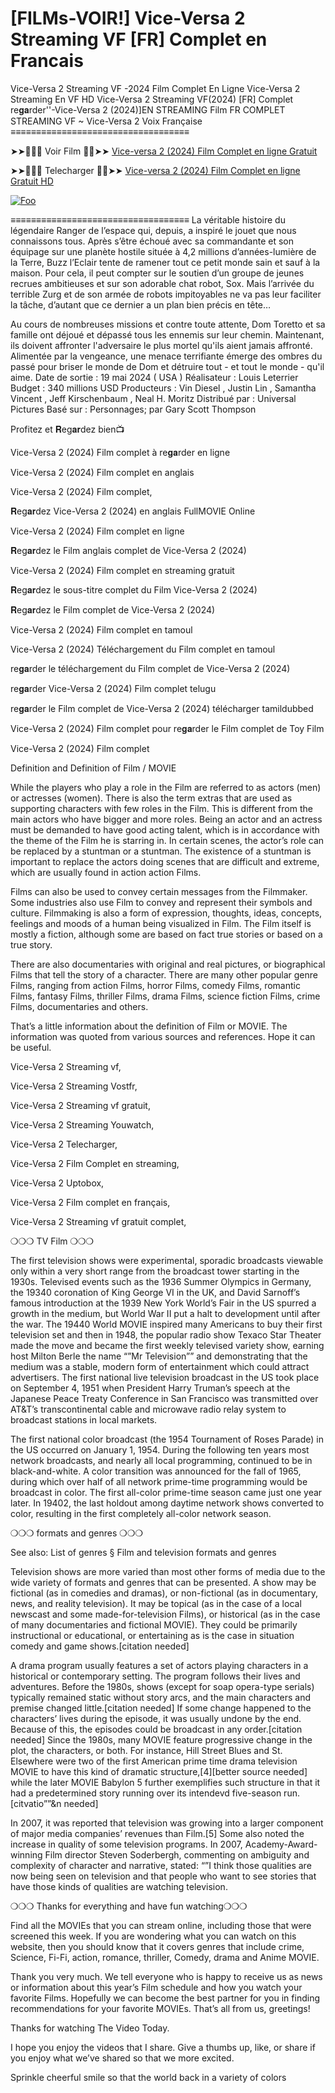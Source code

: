 # [FILMs-VOIR!] Vice-Versa 2 Streaming VF [FR] Complet en Francais


Vice-Versa 2 Streaming VF -2024 Film Complet En Ligne
Vice-Versa 2 Streaming En VF HD
Vice-Versa 2 Streaming VF(2024) [FR] Complet
re𝐠𝐚rder''-Vice-Versa 2 (2024)]EN STREAMING Film FR COMPLET
STREAMING VF ~ Vice-Versa 2 Voix Française
≡≡≡≡≡≡≡≡≡≡≡≡≡≡≡≡≡≡≡≡≡≡≡≡≡≡≡≡≡≡≡≡≡≡≡
 
<p dir="auto">➤➤🔴✅📱 Voir Film 🔴✅➤➤ <a href="https://perfect-movies.com/fr/movie/1022789/vice-versa-2.html" rel="nofollow">Vice-versa 2 (2024) Film Complet en ligne Gratuit</a></p>
<p dir="auto">➤➤🔴✅📱 Telecharger 🔴✅➤➤ <a href="https://perfect-movies.com/fr/movie/1022789/vice-versa-2.html" rel="nofollow">Vice-versa 2 (2024) Film Complet en ligne Gratuit HD</a></p>

<a href="https://perfect-movies.com/fr/movie/1022789/inside-out-2.html" rel="nofollow"><img src="http://camo.githubusercontent.com/917e6ed5c302499242165dcc02bdbce85c075fd21b35918eb9c0b771855261b8/68747470733a2f2f7374617469632e7769787374617469632e636f6d2f6d656469612f6232343966395f61646163386637306662336634356238383639313639366337376465313866337e6d76322e676966" alt="Foo" style="max-width: 100%;"></a>
 
≡≡≡≡≡≡≡≡≡≡≡≡≡≡≡≡≡≡≡≡≡≡≡≡≡≡≡≡≡≡≡≡≡≡≡ 
La véritable histoire du légendaire Ranger de l’espace qui, depuis, a inspiré le jouet que nous connaissons tous. Après s’être échoué avec sa commandante et son équipage sur une planète hostile située à 4,2 millions d’années-lumière de la Terre, Buzz l’Eclair tente de ramener tout ce petit monde sain et sauf à la maison. Pour cela, il peut compter sur le soutien d’un groupe de jeunes recrues ambitieuses et sur son adorable chat robot, Sox. Mais l’arrivée du terrible Zurg et de son armée de robots impitoyables ne va pas leur faciliter la tâche, d’autant que ce dernier a un plan bien précis en tête…
 
Au cours de nombreuses missions et contre toute attente, Dom Toretto et sa famille ont déjoué et dépassé tous les ennemis sur leur chemin. Maintenant, ils doivent affronter l'adversaire le plus mortel qu'ils aient jamais affronté. Alimentée par la vengeance, une menace terrifiante émerge des ombres du passé pour briser le monde de Dom et détruire tout - et tout le monde - qu'il aime.
Date de sortie : 19 mai 2024 ( USA )
Réalisateur : Louis Leterrier
Budget : 340 millions USD
Producteurs : Vin Diesel , Justin Lin , Samantha Vincent , Jeff Kirschenbaum , Neal H. Moritz
Distribué par : Universal Pictures
Basé sur : Personnages; par Gary Scott Thompson




 
Profitez et 𝐑eg𝐚𝐫dez bien📺
 
Vice-Versa 2 (2024) Film complet à re𝐠𝐚rder en ligne
 
Vice-Versa 2 (2024) Film complet en anglais
 
Vice-Versa 2 (2024) Film complet,
 
𝐑eg𝐚𝐫dez Vice-Versa 2 (2024) en anglais FullMOVIE Online
 
Vice-Versa 2 (2024) Film complet en ligne
 
𝐑eg𝐚𝐫dez le Film anglais complet de Vice-Versa 2 (2024)
 
Vice-Versa 2 (2024) Film complet en streaming gratuit
 
𝐑eg𝐚𝐫dez le sous-titre complet du Film Vice-Versa 2 (2024)
 
𝐑eg𝐚𝐫dez le Film complet de Vice-Versa 2 (2024)
 
Vice-Versa 2 (2024) Film complet en tamoul
 
Vice-Versa 2 (2024) Téléchargement du Film complet en tamoul
 
re𝐠𝐚rder le téléchargement du Film complet de Vice-Versa 2 (2024)
 
re𝐠𝐚rder Vice-Versa 2 (2024) Film complet telugu
 
re𝐠𝐚rder le Film complet de Vice-Versa 2 (2024) télécharger tamildubbed
 
Vice-Versa 2 (2024) Film complet pour re𝐠𝐚rder le Film complet de Toy Film
 
Vice-Versa 2 (2024) Film complet
 
Definition and Definition of Film / MOVIE
 
While the players who play a role in the Film are referred to as actors (men) or actresses (women). There is also the term extras that are used as supporting characters with few roles in the Film. This is different from the main actors who have bigger and more roles. Being an actor and an actress must be demanded to have good acting talent, which is in accordance with the theme of the Film he is starring in. In certain scenes, the actor’s role can be replaced by a stuntman or a stuntman. The existence of a stuntman is important to replace the actors doing scenes that are difficult and extreme, which are usually found in action action Films.
 
Films can also be used to convey certain messages from the Filmmaker. Some industries also use Film to convey and represent their symbols and culture. Filmmaking is also a form of expression, thoughts, ideas, concepts, feelings and moods of a human being visualized in Film. The Film itself is mostly a fiction, although some are based on fact true stories or based on a true story.
 
There are also documentaries with original and real pictures, or biographical Films that tell the story of a character. There are many other popular genre Films, ranging from action Films, horror Films, comedy Films, romantic Films, fantasy Films, thriller Films, drama Films, science fiction Films, crime Films, documentaries and others.
 
That’s a little information about the definition of Film or MOVIE. The information was quoted from various sources and
references. Hope it can be useful.
 
Vice-Versa 2 Streaming vf,
 
Vice-Versa 2 Streaming Vostfr,
 
Vice-Versa 2 Streaming vf gratuit,
 
Vice-Versa 2 Streaming Youwatch,
 
Vice-Versa 2 Telecharger,
 
Vice-Versa 2 Film Complet en streaming,
 
Vice-Versa 2 Uptobox,
 
Vice-Versa 2 Film complet en français,
 
Vice-Versa 2 Streaming vf gratuit complet,
 
❍❍❍ TV Film ❍❍❍
 
The first television shows were experimental, sporadic broadcasts viewable only within a very short range from the broadcast tower starting in the 1930s. Televised events such as the 1936 Summer Olympics in Germany, the 19340 coronation of King George VI in the UK, and David Sarnoff’s famous introduction at the 1939 New York World’s Fair in the US spurred a growth in the medium, but World War II put a halt to development until after the war. The 19440 World MOVIE inspired many Americans to buy their first television set and then in 1948, the popular radio show Texaco Star Theater made the move and became the first weekly televised variety show, earning host Milton Berle the name “”Mr Television”” and demonstrating that the medium was a stable, modern form of entertainment which could attract advertisers. The first national live television broadcast in the US took place on September 4, 1951 when President Harry Truman’s speech at the Japanese Peace Treaty Conference in San Francisco was transmitted over AT&T’s transcontinental cable and microwave radio relay system to broadcast stations in local markets.
 
The first national color broadcast (the 1954 Tournament of Roses Parade) in the US occurred on January 1, 1954. During the following ten years most network broadcasts, and nearly all local programming, continued to be in black-and-white. A color transition was announced for the fall of 1965, during which over half of all network prime-time programming would be broadcast in color. The first all-color prime-time season came just one year later. In 19402, the last holdout among daytime network shows converted to color, resulting in the first completely all-color network season.
 
❍❍❍ formats and genres ❍❍❍
 
See also: List of genres § Film and television formats and genres
 
Television shows are more varied than most other forms of media due to the wide variety of formats and genres that can be presented. A show may be fictional (as in comedies and dramas), or non-fictional (as in documentary, news, and reality television). It may be topical (as in the case of a local newscast and some made-for-television Films), or historical (as in the case of many documentaries and fictional MOVIE). They could be primarily instructional or educational, or entertaining as is the case in situation comedy and game shows.[citation needed]
 
A drama program usually features a set of actors playing characters in a historical or contemporary setting. The program follows their lives and adventures. Before the 1980s, shows (except for soap opera-type serials) typically remained static without story arcs, and the main characters and premise changed little.[citation needed] If some change happened to the characters’ lives during the episode, it was usually undone by the end. Because of this, the episodes could be broadcast in any order.[citation needed] Since the 1980s, many MOVIE feature progressive change in the plot, the characters, or both. For instance, Hill Street Blues and St. Elsewhere were two of the first American prime time drama television MOVIE to have this kind of dramatic structure,[4][better source needed] while the later MOVIE Babylon 5 further exemplifies such structure in that it had a predetermined story running over its intendevd five-season run.[citvatio””&n needed]
 
In 2007, it was reported that television was growing into a larger component of major media companies’ revenues than Film.[5] Some also noted the increase in quality of some television programs. In 2007, Academy-Award-winning Film director Steven Soderbergh, commenting on ambiguity and complexity of character and narrative, stated: “”I think those qualities are now being seen on television and that people who want to see stories that have those kinds of qualities are watching television.
 
❍❍❍ Thanks for everything and have fun watching❍❍❍
 
Find all the MOVIEs that you can stream online, including those that were screened this week. If you are wondering what you can watch on this website, then you should know that it covers genres that include crime, Science, Fi-Fi, action, romance, thriller, Comedy, drama and Anime MOVIE.
 
Thank you very much. We tell everyone who is happy to receive us as news or information about this year’s Film schedule and how you watch your favorite Films. Hopefully we can become the best partner for you in finding recommendations for your favorite MOVIEs. That’s all from us, greetings!
 
Thanks for watching The Video Today.
 
I hope you enjoy the videos that I share. Give a thumbs up, like, or share if you enjoy what we’ve shared so that we more excited.
 
Sprinkle cheerful smile so that the world back in a variety of colors
